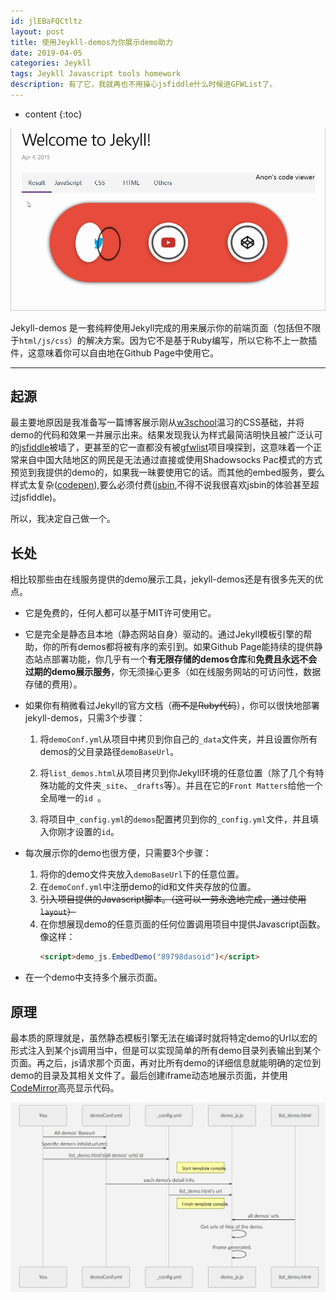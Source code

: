 ```yaml
---
id: jlEBaFQCtltz
layout: post
title: 使用Jeykll-demos为你展示demo助力
date: 2019-04-05
categories: Jeykll
tags: Jeykll Javascript tools homework
description: 有了它，我就再也不用操心jsfiddle什么时候进GFWList了。
---
```



* content
{:toc}

<center><img alt title src="https://raw.githubusercontent.com/eMous/__ResourceRepository/master/Jekyll_demos/2019/04/04/jekyll_demos_v1_intro.gif"></center>

Jekyll-demos 是一套纯粹使用Jekyll完成的用来展示你的前端页面（包括但不限于`html/js/css`）的解决方案。因为它不是基于Ruby编写，所以它称不上一款插件，这意味着你可以自由地在Github Page中使用它。

___

## 起源

最主要地原因是我准备写一篇博客展示刚从[w3school](https://www.w3schools.com)温习的CSS基础，并将demo的代码和效果一并展示出来。结果发现我认为样式最简洁明快且被广泛认可的[jsfiddle](jsfiddle.net)被墙了，更甚至的它一直都没有被[gfwlist](https://github.com/gfwlist/gfwlist)项目嗅探到，这意味着一个正常来自中国大陆地区的网民是无法通过直接或使用Shadowsocks Pac模式的方式预览到我提供的demo的，如果我一昧要使用它的话。而其他的embed服务，要么样式太复杂([codepen](http://codepen.io)),要么必须付费([jsbin](https://jsbin.com/),不得不说我很喜欢jsbin的体验甚至超过jsfiddle)。

所以，我决定自己做一个。

## 长处

相比较那些由在线服务提供的demo展示工具，jekyll-demos还是有很多先天的优点。

* 它是免费的，任何人都可以基于MIT许可使用它。

* 它是完全是静态且本地（静态网站自身）驱动的。通过Jekyll模板引擎的帮助，你的所有demos都将被有序的索引到。如果Github Page能持续的提供静态站点部署功能，你几乎有一个**有无限存储的demos仓库**和**免费且永远不会过期的demo展示服务**，你无须操心更多（如在线服务网站的可访问性，数据存储的费用）。

* 如果你有稍微看过Jekyll的官方文档（~~而不是Ruby代码~~），你可以很快地部署jekyll-demos，只需3个步骤：
    1. 将`demoConf.yml`从项目中拷贝到你自己的`_data`文件夹，并且设置你所有demos的父目录路径`demoBaseUrl`。

    2. 将`list_demos.html`从项目拷贝到你Jekyll环境的任意位置（除了几个有特殊功能的文件夹`_site`、`_drafts`等）。并且在它的`Front Matters`给他一个全局唯一的`id `。

    3. 将项目中`_config.yml`的`demos`配置拷贝到你的`_config.yml`文件，并且填入你刚才设置的`id`。

* 每次展示你的demo也很方便，只需要3个步骤：

    1. 将你的demo文件夹放入`demoBaseUrl`下的任意位置。
    2. 在`demoConf.yml`中注册demo的id和文件夹存放的位置。
    3. ~~引入项目提供的Javascript脚本。（这可以一劳永逸地完成，通过使用`layout`）~~
    4. 在你想展现demo的任意页面的任何位置调用项目中提供Javascript函数。
       像这样：
       ```html
       <script>demo_js.EmbedDemo("89798dasoid")</script>
       ```
* 在一个demo中支持多个展示页面。

## 原理

最本质的原理就是，虽然静态模板引擎无法在编译时就将特定demo的Url以宏的形式注入到某个js调用当中，但是可以实现简单的所有demo目录列表输出到某个页面。再之后，js请求那个页面，再对比所有demo的详细信息就能明确的定位到demo的目录及其相关文件了。最后创建iframe动态地展示页面，并使用[CodeMirror](https://github.com/codemirror/CodeMirror/)高亮显示代码。

![seq](https://raw.githubusercontent.com/eMous/__ResourceRepository/master/Jekyll_demos/2019/04/04/1554395612(1).jpg)